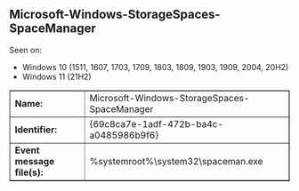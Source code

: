 ## Microsoft-Windows-StorageSpaces-SpaceManager

Seen on:
* Windows 10 (1511, 1607, 1703, 1709, 1803, 1809, 1903, 1909, 2004, 20H2)
* Windows 11 (21H2)

<table border="1" class="docutils">
  <tbody>
    <tr>
      <td><b>Name:</b></td>
      <td>Microsoft-Windows-StorageSpaces-SpaceManager</td>
    </tr>
    <tr>
      <td><b>Identifier:</b></td>
      <td>{69c8ca7e-1adf-472b-ba4c-a0485986b9f6}</td>
    </tr>
    <tr>
      <td><b>Event message file(s):</b></td>
      <td>%systemroot%\system32\spaceman.exe</td>
    </tr>
  </tbody>
</table>

&nbsp;

